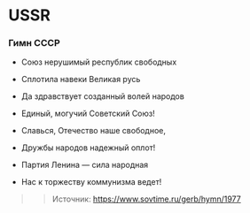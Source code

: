 # USSR 
 

### Гимн СССР

- Союз нерушимый республик свободных
- Сплотила навеки Великая русь
- Да здравствует созданный волей народов
- Единый, могучий Советский Союз!

- Славься, Отечество наше свободное,
- Дружбы народов надежный оплот!
- Партия Ленина — сила народная
- Нас к торжеству коммунизма ведет!

>>Источник: https://www.sovtime.ru/gerb/hymn/1977
